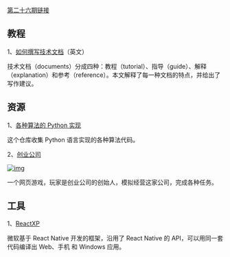 [第二十六期链接](https://github.com/ruanyf/weekly/blob/master/docs/issue-26.md)

## 教程

1、[如何撰写技术文档](https://www.divio.com/blog/documentation/)（英文）

技术文档（documents）分成四种：教程（tutorial）、指导（guide）、解释（explanation）和参考（reference）。本文解释了每一种文档的特点，并给出了写作建议。

## 资源

1、[各种算法的 Python 实现](https://github.com/TheAlgorithms/Python)

这个仓库收集 Python 语言实现的各种算法代码。

2、[创业公司](http://thefounder.biz/)

[![img](https://camo.githubusercontent.com/893ee3857d8a8e401d3d89c94a0225227ab9537e37c053c6894e37f87eba07af/68747470733a2f2f7777772e77616e67626173652e636f6d2f626c6f67696d672f61737365742f3230313831302f6267323031383130313231372e6a7067)](https://camo.githubusercontent.com/893ee3857d8a8e401d3d89c94a0225227ab9537e37c053c6894e37f87eba07af/68747470733a2f2f7777772e77616e67626173652e636f6d2f626c6f67696d672f61737365742f3230313831302f6267323031383130313231372e6a7067)

一个网页游戏，玩家是创业公司的创始人，模拟经营这家公司，完成各种任务。

## 工具

1、[ReactXP](https://microsoft.github.io/reactxp/)

微软基于 React Native 开发的框架，沿用了 React Native 的 API，可以用同一套代码编译出 Web、手机 和 Windows 应用。


